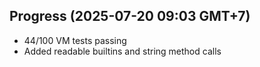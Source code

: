## Progress (2025-07-20 09:03 GMT+7)
- 44/100 VM tests passing
- Added readable builtins and string method calls


